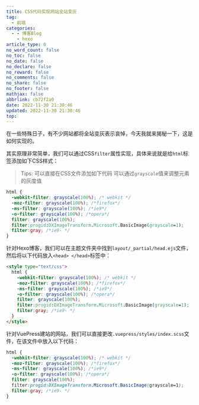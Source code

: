```yaml
---
title: CSS代码实现网站全站变灰
tag:
  - 前端
categories:
  - - 博客Blog
    - hexo
article_type: 0
no_word_count: false
no_toc: false
no_date: false
no_declare: false
no_reward: false
no_comments: false
no_share: false
no_footer: false
mathjax: false
abbrlink: cb72f2a0
date: 2022-11-30 21:30:46
updated: 2022-11-30 21:30:46
top:
---
```


在一些特殊日子，有不少网站都将全站变灰表示哀悼，今天我就来揭秘一下，这是如何实现的。

<!-- more -->

其实原理非常简单，我们可以通过CSS`filter`属性实现，具体来说就是给`html`标签添加如下CSS样式：

> Tips:
>可以直接在CSS文件添加如下代码
>可以通过`grayscale`值来调整元素的灰度值

```css
html {
  -webkit-filter: grayscale(100%); /* webkit */
  -moz-filter: grayscale(100%); /*firefox*/
  -ms-filter: grayscale(100%); /*ie9*/
  -o-filter: grayscale(100%); /*opera*/
  filter: grayscale(100%);
  filter:progid:DXImageTransform.Microsoft.BasicImage(grayscale=1);
  filter:gray; /*ie9- */
}
```

针对Hexo博客，我们可以在主题文件夹中找到`layout/_partial/head.ejs`文件，然后将以下代码放入`<head> </head>`标签中：

```html
<style type="text/css">
  html {
    -webkit-filter: grayscale(100%); /* webkit */
    -moz-filter: grayscale(100%); /*firefox*/
    -ms-filter: grayscale(100%); /*ie9*/
    -o-filter: grayscale(100%); /*opera*/
    filter: grayscale(100%);
    filter:progid:DXImageTransform.Microsoft.BasicImage(grayscale=1);
    filter:gray; /*ie9- */
  }
</style>
```

针对VuePress建站的网站，我们可以直接更改`.vuepress/styles/index.scss`文件，在该文件中放入以下代码：

```scss
html {
  -webkit-filter: grayscale(100%); /* webkit */
  -moz-filter: grayscale(100%); /*firefox*/
  -ms-filter: grayscale(100%); /*ie9*/
  -o-filter: grayscale(100%); /*opera*/
  filter: grayscale(100%);
  filter:progid:DXImageTransform.Microsoft.BasicImage(grayscale=1);
  filter:gray; /*ie9- */
}
```
